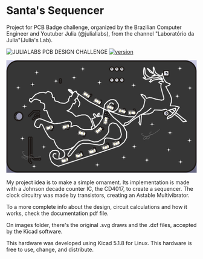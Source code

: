 # Santa's Sequencer
Project for PCB Badge challenge, organized by the Brazilian Computer Engineer and Youtuber Julia (@juliallabs), from the channel "Laboratório da Julia"(Julia's Lab).

![JULIALABS PCB DESIGN CHALLENGE](https://img.shields.io/badge/JuliaLabs%20PCB%20Design%20Challenge-SUCESS-success)
[![version](https://img.shields.io/github/v/release/guilhermegch/santas-sequencer?sort=semver)](https://github.com/guilhermegch/santas-sequencer/releases)

![alt text](https://github.com/guilhermegch/santas-sequencer/blob/main/images/3d_front.png?raw=true)


My project idea is to make a simple ornament. Its implementation is made with a Johnson decade counter IC, the CD4017, to create a sequencer. The clock circuitry was made by transistors, creating an Astable Multivibrator.

To a more complete info about the design, circuit calculations and how it works, check the documentation pdf file.

On images folder, there's the original .svg draws and the .dxf files, accepted by the Kicad software.

This hardware was developed using Kicad 5.1.8 for Linux.
This hardware is free to use, change, and distribute.
